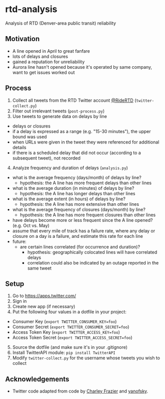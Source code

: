 # rtd-analysis

Analysis of RTD (Denver-area public transit) reliability

## Motivation

- A line opened in April to great fanfare
- lots of delays and closures
- gained a reputation for unreliability
- Aurora line hasn't opened because it's operated by same company, want to get issues worked out

## Process

1. Collect all tweets from the RTD Twitter account [@RideRTD](twitter.com/RideRTD) (`twitter-collect.py`)
2. Filter out irrelevant tweets (`post-process.py`)
3. Use tweets to generate data on delays by line
  - delays or closures
  - if a delay is expressed as a range (e.g. "15-30 minutes"), the upper bound was used
  - when URLs were given in the tweet they were referenced for additional details
  - if there is a scheduled delay that did not occur (according to a subsequent tweet), not recorded
4. Analyze frequency and duration of delays (`analysis.py`)
  - what is the average frequency (days/month) of delays by line?
    - hypothesis: the A line has more frequent delays than other lines
  - what is the average duration (in minutes) of delays by line?
    - hypothesis: the A line has longer delays than other lines
  - what is the average extent (in hours) of delays by line?
    - hypothesis: the A line has more extensive than other lines
  - what is the average frequency of closures (days/month) by line?
    - hypothesis: the A line has more frequent closures than other lines
  - have delays become more or less frequent since the A line opened? (e.g. Oct vs. May)
  - assume that every mile of track has a failure rate, where any delay or closure on a day is a failure, and estimate this rate for each line
  - future:
    - are certain lines correlated (for occurrence and duration)?
      - hypothesis: geographically colocated lines will have correlated delays
      - correlation could also be indicated by an outage reported in the same tweet


## Setup

1. Go to https://apps.twitter.com/
2. Sign in
3. Create new app (if necessary)
4. Put the following four values in a dotfile in your project:
  - Consumer Key (`export TWITTER_CONSUMER_KEY=foo`)
  - Consumer Secret (`export TWITTER_CONSUMER_SECRET=foo`)
  - Access Token Key (`export TWITTER_ACCESS_KEY=foo`)
  - Access Token Secret (`export TWITTER_ACCESS_SECRET=foo`)
5. Source the dotfile (and make sure it's in your .gitignore)
6. Install TwitterAPI module: `pip install TwitterAPI`
7. Modify `twitter-collect.py` for the username whose tweets you wish to collect


## Acknowledgements

- Twitter code adapted from code by [Charley Frazier](https://gist.github.com/cfrazier91/1c6708a83c6c09b0ee20e0ee6e0ec7ce) and [yanofsky](https://gist.github.com/yanofsky/5436496).
